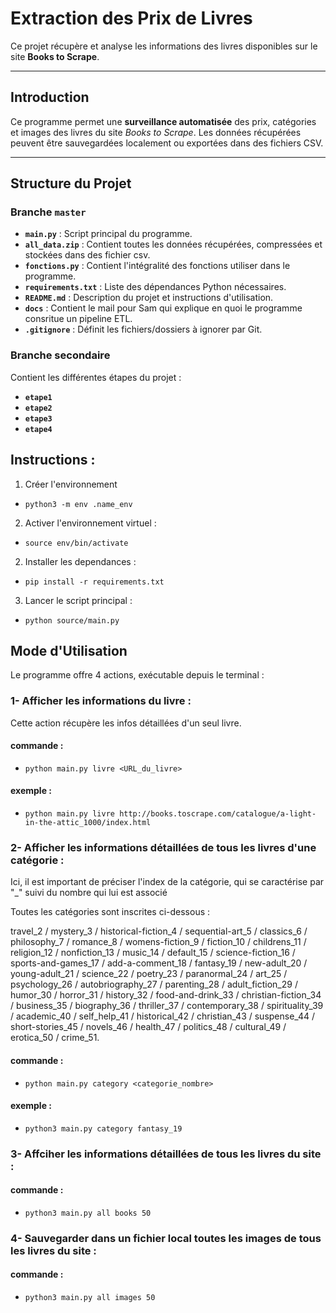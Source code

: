 # **Extraction des Prix de Livres**

Ce projet récupère et analyse les informations des livres disponibles sur le site **Books to Scrape**.

---

## **Introduction**
Ce programme permet une **surveillance automatisée** des prix, catégories et images des livres du site *Books to Scrape*. Les données récupérées peuvent être sauvegardées localement ou exportées dans des fichiers CSV.  

---

## **Structure du Projet**

### **Branche `master`**
- **`main.py`** : Script principal du programme.
- **`all_data.zip`** : Contient toutes les données récupérées, compressées et stockées dans des fichier csv.
- **`fonctions.py`** : Contient l'intégralité des fonctions utiliser dans le programme. 
- **`requirements.txt`** : Liste des dépendances Python nécessaires.
- **`README.md`** : Description du projet et instructions d'utilisation.
- **`docs`** : Contient le mail pour Sam qui explique en quoi le programme consritue un pipeline ETL.
- **`.gitignore`** : Définit les fichiers/dossiers à ignorer par Git.
  
### **Branche secondaire**
Contient les différentes étapes du projet :
- **`etape1`** 
- **`etape2`**
- **`etape3`** 
- **`etape4`** 

## Instructions :

1. Créer l'environnement 
- `python3 -m env .name_env`

2. Activer l'environnement virtuel :

- `source env/bin/activate`
 
2. Installer les dependances :

- `pip install -r requirements.txt`
  
3. Lancer le script principal :

- `python source/main.py`


## Mode d'Utilisation 

Le programme offre 4 actions, exécutable depuis le terminal : 

### 1- Afficher les informations du livre :

Cette action récupère les infos détaillées d'un seul livre. 

#### commande : 
- `python main.py livre <URL_du_livre>`

#### exemple :
- `python main.py livre http://books.toscrape.com/catalogue/a-light-in-the-attic_1000/index.html`

### 2- Afficher les informations détaillées de tous les livres d'une catégorie :

Ici, il est important de préciser l'index de la catégorie, qui se caractérise par "_" suivi du nombre qui lui est associé

Toutes les catégories sont inscrites ci-dessous : 

travel_2 / mystery_3 / historical-fiction_4 / sequential-art_5 / classics_6 / philosophy_7 / romance_8 / 
womens-fiction_9 / fiction_10 / childrens_11 / religion_12 / nonfiction_13 / music_14 / default_15 / 
science-fiction_16 / sports-and-games_17 / add-a-comment_18 / fantasy_19 / new-adult_20 / young-adult_21 / science_22 /
poetry_23 / paranormal_24 / art_25 / psychology_26 / autobriography_27 / parenting_28 / adult_fiction_29 / humor_30 /
horror_31 / history_32 / food-and-drink_33 / christian-fiction_34 / business_35 / biography_36 / thriller_37 /
contemporary_38 / spirituality_39 / academic_40 / self_help_41 / historical_42 / christian_43 / suspense_44 /
short-stories_45 / novels_46 / health_47 / politics_48 / cultural_49 / erotica_50 / crime_51. 

#### commande : 
- `python main.py category <categorie_nombre>`

#### exemple : 
- `python3 main.py category fantasy_19`

### 3- Affciher les informations détaillées de tous les livres du site :

#### commande :
- `python3 main.py all books 50`

### 4- Sauvegarder dans un fichier local toutes les images de tous les livres du site : 

#### commande :
- `python3 main.py all images 50`





